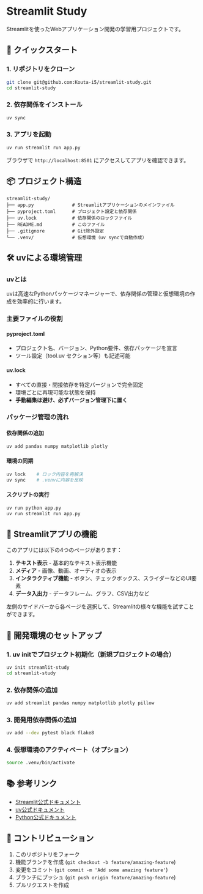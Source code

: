 # Streamlit Study

Streamlitを使ったWebアプリケーション開発の学習用プロジェクトです。

## 🚀 クイックスタート

### 1. リポジトリをクローン
```bash
git clone git@github.com:Kouta-i5/streamlit-study.git
cd streamlit-study
```

### 2. 依存関係をインストール
```bash
uv sync
```

### 3. アプリを起動
```bash
uv run streamlit run app.py
```

ブラウザで `http://localhost:8501` にアクセスしてアプリを確認できます。

## 📦 プロジェクト構造

```
streamlit-study/
├── app.py              # Streamlitアプリケーションのメインファイル
├── pyproject.toml      # プロジェクト設定と依存関係
├── uv.lock             # 依存関係のロックファイル
├── README.md           # このファイル
├── .gitignore          # Git除外設定
└── .venv/              # 仮想環境（uv syncで自動作成）
```

## 🛠️ uvによる環境管理

### uvとは
uvは高速なPythonパッケージマネージャーで、依存関係の管理と仮想環境の作成を効率的に行います。

### 主要ファイルの役割

#### **pyproject.toml**
- プロジェクト名、バージョン、Python要件、依存パッケージを宣言
- ツール設定（tool.uv セクション等）も記述可能

#### **uv.lock**
- すべての直接・間接依存を特定バージョンで完全固定
- 環境ごとに再現可能な状態を保持
- **手動編集は避け、必ずバージョン管理下に置く**

### パッケージ管理の流れ

#### **依存関係の追加**
```bash
uv add pandas numpy matplotlib plotly
```

#### **環境の同期**
```bash
uv lock    # ロック内容を再解決
uv sync    # .venvに内容を反映
```

#### **スクリプトの実行**
```bash
uv run python app.py
uv run streamlit run app.py
```

## 📱 Streamlitアプリの機能

このアプリには以下の4つのページがあります：

1. **テキスト表示** - 基本的なテキスト表示機能
2. **メディア** - 画像、動画、オーディオの表示
3. **インタラクティブ機能** - ボタン、チェックボックス、スライダーなどのUI要素
4. **データ入出力** - データフレーム、グラフ、CSV出力など

左側のサイドバーから各ページを選択して、Streamlitの様々な機能を試すことができます。

## 🔧 開発環境のセットアップ

### 1. uv initでプロジェクト初期化（新規プロジェクトの場合）
```bash
uv init streamlit-study
cd streamlit-study
```

### 2. 依存関係の追加
```bash
uv add streamlit pandas numpy matplotlib plotly pillow
```

### 3. 開発用依存関係の追加
```bash
uv add --dev pytest black flake8
```

### 4. 仮想環境のアクティベート（オプション）
```bash
source .venv/bin/activate
```

## 📚 参考リンク

- [Streamlit公式ドキュメント](https://docs.streamlit.io/)
- [uv公式ドキュメント](https://docs.astral.sh/uv/)
- [Python公式ドキュメント](https://docs.python.org/)

## 🤝 コントリビューション

1. このリポジトリをフォーク
2. 機能ブランチを作成 (`git checkout -b feature/amazing-feature`)
3. 変更をコミット (`git commit -m 'Add some amazing feature'`)
4. ブランチにプッシュ (`git push origin feature/amazing-feature`)
5. プルリクエストを作成


